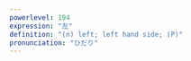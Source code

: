 ```yaml
---
powerlevel: 194
expression: "左"
definition: "(n) left; left hand side; (P)"
pronunciation: "ひだり"
---
```

